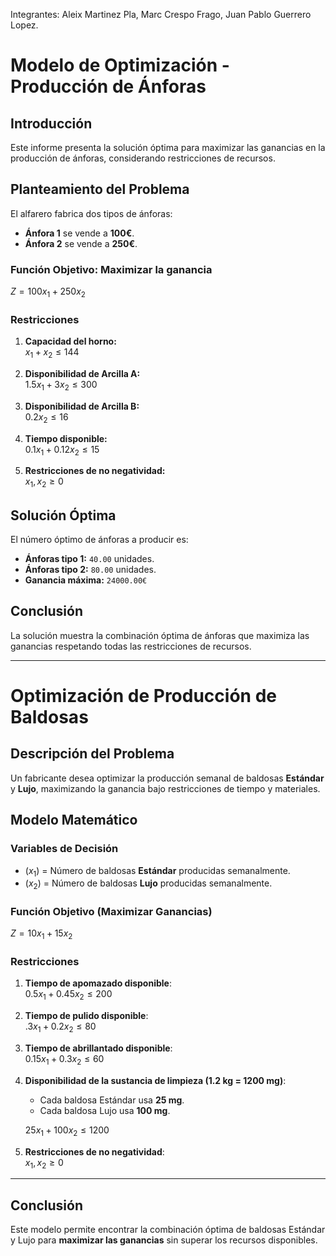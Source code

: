 Integrantes: Aleix Martinez Pla, Marc Crespo Frago, Juan Pablo Guerrero Lopez.
# Modelo de Optimización - Producción de Ánforas
## Introducción
Este informe presenta la solución óptima para maximizar las ganancias en la producción de ánforas, considerando restricciones de recursos.

## Planteamiento del Problema

El alfarero fabrica dos tipos de ánforas:
- **Ánfora 1** se vende a **100€**.
- **Ánfora 2** se vende a **250€**.

### **Función Objetivo: Maximizar la ganancia**

$Z = 100x_{1} + 250x_{2}$ 

### **Restricciones**

1. **Capacidad del horno:**  
	$x_{1} + x_{2} \leq 144$

2. **Disponibilidad de Arcilla A:**  
	$1.5x_{1} + 3x_{2} \leq 300$

3. **Disponibilidad de Arcilla B:**  
	$0.2x_{2} \leq 16$

4. **Tiempo disponible:**  
	$0.1x_{1} + 0.12x_{2} \leq 15$

5. **Restricciones de no negatividad:**  
	$x_{1}, x_{2} \geq 0$

## Solución Óptima

El número óptimo de ánforas a producir es:

- **Ánforas tipo 1:** `40.00` unidades.
- **Ánforas tipo 2:** `80.00` unidades.
- **Ganancia máxima:** `24000.00€`

## Conclusión
La solución muestra la combinación óptima de ánforas que maximiza las ganancias respetando todas las restricciones de recursos.

---
# Optimización de Producción de Baldosas

## Descripción del Problema
Un fabricante desea optimizar la producción semanal de baldosas **Estándar** y **Lujo**, maximizando la ganancia bajo restricciones de tiempo y materiales.

## Modelo Matemático

### **Variables de Decisión**
- $(x_{1})$ = Número de baldosas **Estándar** producidas semanalmente.
- $(x_{2})$ = Número de baldosas **Lujo** producidas semanalmente.

### **Función Objetivo** (Maximizar Ganancias)

$Z = 10x_{1} + 15x_{2}$

### **Restricciones**

1. **Tiempo de apomazado disponible**:  
   $0.5x_{1} + 0.45x_{2} \leq 200$

2. **Tiempo de pulido disponible**:  
   $.3x_1 + 0.2x_2 \leq 80$

3. **Tiempo de abrillantado disponible**:  
	$0.15x_{1} + 0.3x_{2} \leq 60$

4. **Disponibilidad de la sustancia de limpieza (1.2 kg = 1200 mg)**:  
   - Cada baldosa Estándar usa **25 mg**.
   - Cada baldosa Lujo usa **100 mg**.
   
   $25x_{1} + 100x_{2} \leq 1200$

5. **Restricciones de no negatividad**:  
   $x_{1}, x_{2} \geq 0$

---

## **Conclusión**
Este modelo permite encontrar la combinación óptima de baldosas Estándar y Lujo para **maximizar las ganancias** sin superar los recursos disponibles.
